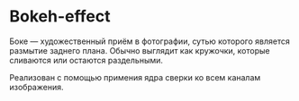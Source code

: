 # Bokeh-effect
Боке —  художественный приём в фотографии, сутью которого является размытие заднего плана. Обычно выглядит как кружочки, которые сливаются или остаются раздельными.

Реализован с помощью примения ядра сверки ко всем каналам изображения.
